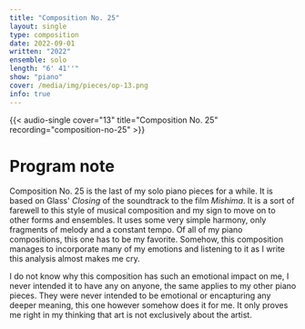 ```yaml
---
title: "Composition No. 25"
layout: single
type: composition
date: 2022-09-01
written: "2022"
ensemble: solo
length: "6' 41''"
show: "piano"
cover: /media/img/pieces/op-13.png
info: true
---
```


{{< audio-single cover="13" title="Composition No. 25" recording="composition-no-25" >}}

# Program note

Composition No. 25 is the last of my solo piano pieces for a while. It is based on Glass' *Closing* of the soundtrack to the film *Mishima*. It is a sort of farewell to this style of musical composition and my sign to move on to other forms and ensembles. It uses some very simple harmony, only fragments of melody and a constant tempo. Of all of my piano compositions, this one has to be my favorite. Somehow, this composition manages to incorporate many of my emotions and listening to it as I write this analysis almost makes me cry.

I do not know why this composition has such an emotional impact on me, I never intended it to have any on anyone, the same applies to my other piano pieces. They were never intended to be emotional or encapturing any deeper meaning, this one however somehow does it for me. It only proves me right in my thinking that art is not exclusively about the artist.